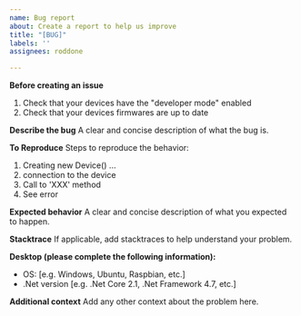 ```yaml
---
name: Bug report
about: Create a report to help us improve
title: "[BUG]"
labels: ''
assignees: roddone

---
```


**Before creating an issue**
1. Check that your devices have the "developer mode" enabled
2. Check that your devices firmwares are up to date

**Describe the bug**
A clear and concise description of what the bug is.

**To Reproduce**
Steps to reproduce the behavior:
1. Creating new Device() ...
2. connection to the device
3. Call to 'XXX' method
4. See error

**Expected behavior**
A clear and concise description of what you expected to happen.

**Stacktrace**
If applicable, add stacktraces to help understand your problem.

**Desktop (please complete the following information):**
 - OS: [e.g. Windows, Ubuntu, Raspbian, etc.]
 - .Net version [e.g. .Net Core 2.1, .Net Framework 4.7, etc.]

**Additional context**
Add any other context about the problem here.
